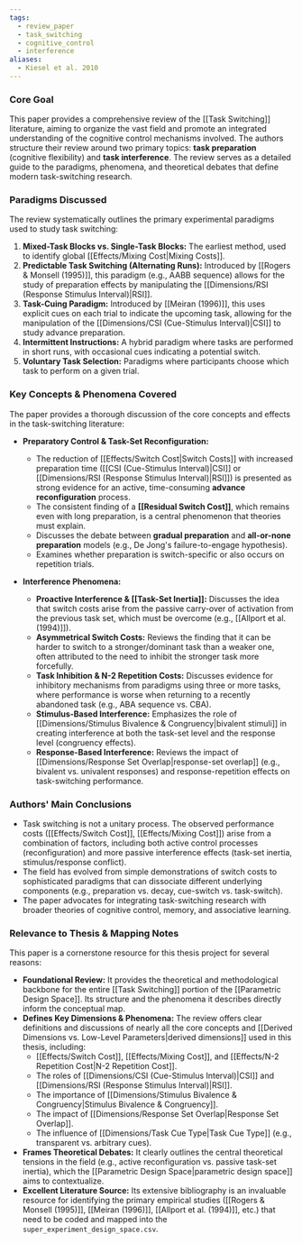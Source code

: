 ```yaml
---
tags:
  - review_paper
  - task_switching
  - cognitive_control
  - interference
aliases:
  - Kiesel et al. 2010
---
```

### Core Goal
This paper provides a comprehensive review of the [[Task Switching]] literature, aiming to organize the vast field and promote an integrated understanding of the cognitive control mechanisms involved. The authors structure their review around two primary topics: **task preparation** (cognitive flexibility) and **task interference**. The review serves as a detailed guide to the paradigms, phenomena, and theoretical debates that define modern task-switching research.

### Paradigms Discussed
The review systematically outlines the primary experimental paradigms used to study task switching:
1.  **Mixed-Task Blocks vs. Single-Task Blocks:** The earliest method, used to identify global [[Effects/Mixing Cost|Mixing Costs]].
2.  **Predictable Task Switching (Alternating Runs):** Introduced by [[Rogers & Monsell (1995)]], this paradigm (e.g., AABB sequence) allows for the study of preparation effects by manipulating the [[Dimensions/RSI (Response Stimulus Interval)|RSI]].
3.  **Task-Cuing Paradigm:** Introduced by [[Meiran (1996)]], this uses explicit cues on each trial to indicate the upcoming task, allowing for the manipulation of the [[Dimensions/CSI (Cue-Stimulus Interval)|CSI]] to study advance preparation.
4.  **Intermittent Instructions:** A hybrid paradigm where tasks are performed in short runs, with occasional cues indicating a potential switch.
5.  **Voluntary Task Selection:** Paradigms where participants choose which task to perform on a given trial.

### Key Concepts & Phenomena Covered

The paper provides a thorough discussion of the core concepts and effects in the task-switching literature:

*   **Preparatory Control & Task-Set Reconfiguration:**
    *   The reduction of [[Effects/Switch Cost|Switch Costs]] with increased preparation time ([[CSI (Cue-Stimulus Interval)|CSI]] or [[Dimensions/RSI (Response Stimulus Interval)|RSI]]) is presented as strong evidence for an active, time-consuming **advance reconfiguration** process.
    *   The consistent finding of a **[[Residual Switch Cost]]**, which remains even with long preparation, is a central phenomenon that theories must explain.
    *   Discusses the debate between **gradual preparation** and **all-or-none preparation** models (e.g., De Jong's failure-to-engage hypothesis).
    *   Examines whether preparation is switch-specific or also occurs on repetition trials.

*   **Interference Phenomena:**
    *   **Proactive Interference & [[Task-Set Inertia]]:** Discusses the idea that switch costs arise from the passive carry-over of activation from the previous task set, which must be overcome (e.g., [[Allport et al. (1994)]]).
    *   **Asymmetrical Switch Costs:** Reviews the finding that it can be harder to switch to a stronger/dominant task than a weaker one, often attributed to the need to inhibit the stronger task more forcefully.
    *   **Task Inhibition & N-2 Repetition Costs:** Discusses evidence for inhibitory mechanisms from paradigms using three or more tasks, where performance is worse when returning to a recently abandoned task (e.g., ABA sequence vs. CBA).
    *   **Stimulus-Based Interference:** Emphasizes the role of [[Dimensions/Stimulus Bivalence & Congruency|bivalent stimuli]] in creating interference at both the task-set level and the response level (congruency effects).
    *   **Response-Based Interference:** Reviews the impact of [[Dimensions/Response Set Overlap|response-set overlap]] (e.g., bivalent vs. univalent responses) and response-repetition effects on task-switching performance.

### Authors' Main Conclusions
*   Task switching is not a unitary process. The observed performance costs ([[Effects/Switch Cost]], [[Effects/Mixing Cost]]) arise from a combination of factors, including both active control processes (reconfiguration) and more passive interference effects (task-set inertia, stimulus/response conflict).
*   The field has evolved from simple demonstrations of switch costs to sophisticated paradigms that can dissociate different underlying components (e.g., preparation vs. decay, cue-switch vs. task-switch).
*   The paper advocates for integrating task-switching research with broader theories of cognitive control, memory, and associative learning.

### Relevance to Thesis & Mapping Notes
This paper is a cornerstone resource for this thesis project for several reasons:

*   **Foundational Review:** It provides the theoretical and methodological backbone for the entire [[Task Switching]] portion of the [[Parametric Design Space]]. Its structure and the phenomena it describes directly inform the conceptual map.
*   **Defines Key Dimensions & Phenomena:** The review offers clear definitions and discussions of nearly all the core concepts and [[Derived Dimensions vs. Low-Level Parameters|derived dimensions]] used in this thesis, including:
    *   [[Effects/Switch Cost]], [[Effects/Mixing Cost]], and [[Effects/N-2 Repetition Cost|N-2 Repetition Cost]].
    *   The roles of [[Dimensions/CSI (Cue-Stimulus Interval)|CSI]] and [[Dimensions/RSI (Response Stimulus Interval)|RSI]].
    *   The importance of [[Dimensions/Stimulus Bivalence & Congruency|Stimulus Bivalence & Congruency]].
    *   The impact of [[Dimensions/Response Set Overlap|Response Set Overlap]].
    *   The influence of [[Dimensions/Task Cue Type|Task Cue Type]] (e.g., transparent vs. arbitrary cues).
*   **Frames Theoretical Debates:** It clearly outlines the central theoretical tensions in the field (e.g., active reconfiguration vs. passive task-set inertia), which the [[Parametric Design Space|parametric design space]] aims to contextualize.
*   **Excellent Literature Source:** Its extensive bibliography is an invaluable resource for identifying the primary empirical studies ([[Rogers & Monsell (1995)]], [[Meiran (1996)]], [[Allport et al. (1994)]], etc.) that need to be coded and mapped into the `super_experiment_design_space.csv`.